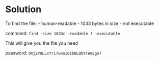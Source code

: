 # Solution

To find the file:
	- human-readable
	- 1033 bytes in size
	- not executable


command: `find -size 1033c -readable ! -executable`

This will give you the file you need

password: `DXjZPULLxYr17uwoI01bNLQbtFemEgo7`